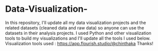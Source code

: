 # Data-Visualization-
In this repository, I'll update all my data visualization projects and the related datasets (cleaned data and raw data) so anyone can use the datasets in their analysis projects. 
I used Python and other visualization tools to build my visualizations and I'll update all the tools I used below. 
Visualization tools used : https://app.flourish.studio/@chinthaka 
Thanks!
